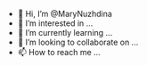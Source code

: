 - 👋 Hi, I’m @MaryNuzhdina
- 👀 I’m interested in ...
- 🌱 I’m currently learning ...
- 💞️ I’m looking to collaborate on ...
- 📫 How to reach me ...

<!---
MaryNuzhdina/MaryNuzhdina is a ✨ special ✨ repository because its `README.md` (this file) appears on your GitHub profile.
You can click the Preview link to take a look at your changes.
--->
